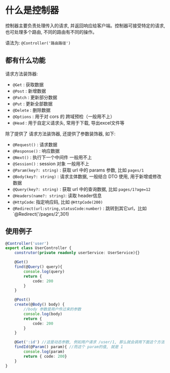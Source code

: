 # 什么是控制器

控制器主要负责处理传入的请求, 并返回响应给客户端。控制器可接受特定的请求, 也可处理多个路由, 不同的路由有不同的操作。

语法为: `@Controller('路由路径')` 

## 都有什么功能

请求方法装饰器:
+ `@Get` : 获取数据
+ `@Post` : 新增数据
+ `@Patch` : 更新部分数据
+ `@Put` : 更新全部数据
+ `@Delete` : 删除数据
+ `@Options` : 用于对 cors 的 跨域预检（一般用不上）
+ `@Head` : 用于自定义请求头, 常用于下载, 导出excel文件等


除了提供了 请求方法装饰器, 还提供了参数装饰器, 如下:

+ `@Request()` : 请求数据   
+ `@Response()` : 响应数据
+ `@Next()` : 执行下一个中间件 一般用不上
+ `@Session()` : session 对象 一般用不上
+ `@Param(key?: string)` : 获取 url 中的 params 参数, 比如 `pages/1`
+ `@Body(key?: string)` : 请求主体数据, 一般结合 DTO 使用, 用于新增或修改数据
+ `@Query(key?: string)` : 获取 url 中的查询数据, 比如 `pages/1?age=12`
+ `@Headers(name?: string)`: 读取 header信息
+ `@HttpCode`: 指定响应码, 比如 `@HttpCode(200)`
+ `@Redirect(url:string,statusCode:number)` : 跳转到其它url，比如`@Redirect('/pages/2',301)

## 使用例子

```TypeScript
@Controller('user')
export class UserController {
    construtor(private readonly userService: UserService){}

    @Get()
    find(@Query() query){
        console.log(query)
        return {
            code: 200
        }
    }

    @Post()
    create(@Body() body) {
        //body 参数是用户传过来的参数
        console.log(body)
        return {
            code: 200
        }
    }

    @Get(':id') //这是动态参数, 例如用户请求 /user/1, 那么就会调用下面这个方法
    findId(@Param() param){ //而这个 param的值, 就是 1
        console.log(param)
        return { code: 200}
    }
}
```